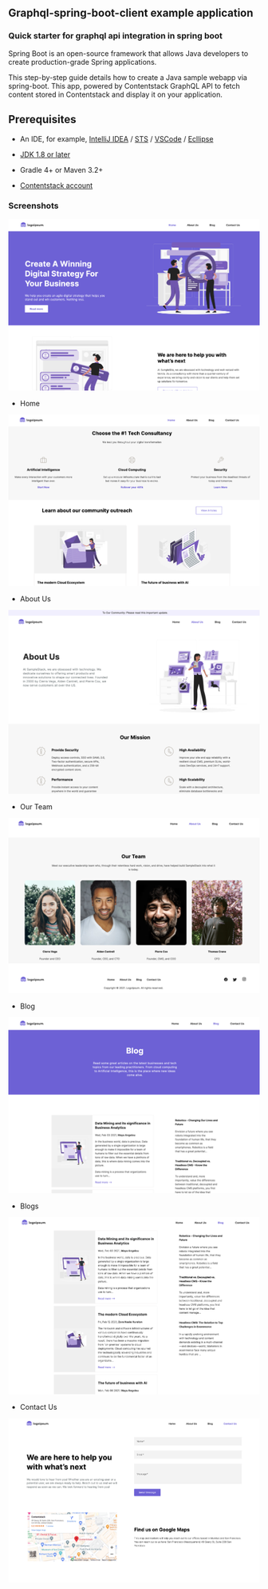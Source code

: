 ## Graphql-spring-boot-client example application

### Quick starter for graphql api integration in spring boot


Spring Boot is an open-source framework that allows Java developers to create production-grade Spring applications.

This step-by-step guide details how to create a Java sample webapp via spring-boot. This app, powered by Contentstack GraphQL API to fetch content stored in Contentstack and display it on your application.

## Prerequisites

-   An IDE, for example, [IntelliJ IDEA](https://www.jetbrains.com/idea/download/) / [STS](https://spring.io/tools) / [VSCode](https://code.visualstudio.com/download) / [Ecllipse](https://www.eclipse.org/downloads/)

-   [JDK 1.8 or later](https://www.oracle.com/in/java/technologies/javase/javase-jdk8-downloads.html)

-   Gradle 4+ or Maven 3.2+

-   [Contentstack account](https://www.contentstack.com/login/)





### Screenshots

![image info](images/one.png)

- Home

![image info](images/two.png)

- About Us

![image info](images/three.png)

- Our Team

![image info](images/four.png)

- Blog

![image info](images/five.png)

- Blogs

![image info](images/six.png)

- Contact Us

![image info](images/seven.png)
